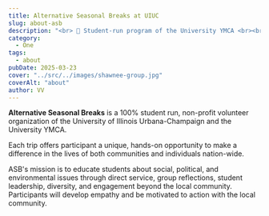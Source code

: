 ```yaml
---
title: Alternative Seasonal Breaks at UIUC
slug: about-asb
description: "<br> 🌲 Student-run program of the University YMCA <br><br> 🚐 Volunteer across the US during spring break <br><br> 🛠️ Make a meaningful impact on social issues <br>"
category:
  - One
tags:
  - about
pubDate: 2025-03-23
cover: "../src/../images/shawnee-group.jpg"
coverAlt: "about"
author: VV
---
```


**Alternative Seasonal Breaks** is a 100% student run, non-profit volunteer organization of the University of Illinois Urbana-Champaign and the University YMCA.

Each trip offers participant a unique, hands-on opportunity to make a difference in the lives of both communities and individuals nation-wide.

ASB's mission is to educate students about social, political, and environmental issues through direct service, group reflections, student leadership, diversity, and engagement beyond the local community. Participants will develop empathy and be motivated to action with the local community.
